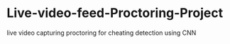 # Live-video-feed-Proctoring-Project
live video capturing proctoring for cheating detection using CNN
